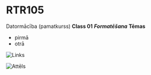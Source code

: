 # RTR105

Datormācība (pamatkurss)
**Class 01**
***Formatēšana***
**Tēmas**
 - pirmā 
 - otrā

![Links](https://stackedit.io/app#)

![Attēls](https://upload.wikimedia.org/wikipedia/commons/9/91/Octicons-mark-github.svg)
